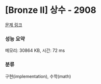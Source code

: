 # [Bronze II] 상수 - 2908 

[문제 링크](https://www.acmicpc.net/problem/2908) 

### 성능 요약

메모리: 30864 KB, 시간: 72 ms

### 분류

구현(implementation), 수학(math)

